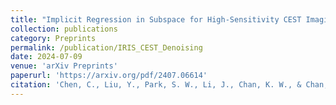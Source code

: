 ```yaml
---
title: "Implicit Regression in Subspace for High-Sensitivity CEST Imaging"
collection: publications
category: Preprints
permalink: /publication/IRIS_CEST_Denoising
date: 2024-07-09
venue: 'arXiv Preprints'
paperurl: 'https://arxiv.org/pdf/2407.06614'
citation: 'Chen, C., Liu, Y., Park, S. W., Li, J., Chan, K. W., & Chan, R. H. (2024). Implicit Regression in Subspace for High-Sensitivity CEST Imaging. arXiv preprint arXiv:2407.06614.'
---
```

